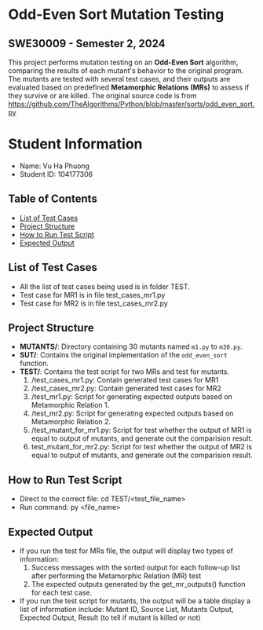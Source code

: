 # Odd-Even Sort Mutation Testing

## SWE30009 - Semester 2, 2024

This project performs mutation testing on an **Odd-Even Sort** algorithm, comparing the results of each mutant's behavior to the original program. The mutants are tested with several test cases, and their outputs are evaluated based on predefined **Metamorphic Relations (MRs)** to assess if they survive or are killed.
The original source code is from https://github.com/TheAlgorithms/Python/blob/master/sorts/odd_even_sort.py

# Student Information

- Name: Vu Ha Phuong
- Student ID: 104177306

## Table of Contents

- [List of Test Cases](#list-of-test-cases)
- [Project Structure](#project-structure)
- [How to Run Test Script](#how-to-run-test-script)
- [Expected Output](#expected-output)

## List of Test Cases

- All the list of test cases being used is in folder TEST.
- Test case for MR1 is in file test_cases_mr1.py
- Test case for MR2 is in file test_cases_mr2.py

## Project Structure

- **MUTANTS/**: Directory containing 30 mutants named `m1.py` to `m30.py`.
- **SUT/**: Contains the original implementation of the `odd_even_sort` function.
- **TEST/**: Contains the test script for two MRs and test for mutants.
  1. /test_cases_mr1.py: Contain generated test cases for MR1
  2. /test_cases_mr2.py: Contain generated test cases for MR2
  3. /test_mr1.py: Script for generating expected outputs based on Metamorphic Relation 1.
  4. /test_mr2.py: Script for generating expected outputs based on Metamorphic Relation 2.
  5. /test_mutant_for_mr1.py: Script for test whether the output of MR1 is equal to output of mutants, and generate out the comparision result.
  6. test_mutant_for_mr2.py: Script for test whether the output of MR2 is equal to output of mutants, and generate out the comparision result.

## How to Run Test Script

- Direct to the correct file: cd TEST/<test_file_name>
- Run command: py <file_name>

## Expected Output

- If you run the test for MRs file, the output will display two types of information:
  1. Success messages with the sorted output for each follow-up list after performing the Metamorphic Relation (MR) test
  2. The expected outputs generated by the get_mr_outputs() function for each test case.
- If you run the test script for mutants, the output will be a table display a list of information include: Mutant ID, Source List, Mutants Output, Expected Output, Result (to tell if mutant is killed or not)
